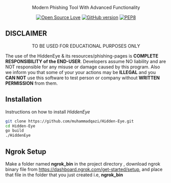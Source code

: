 <p align="center">
      Modern Phishing Tool With Advanced Functionality 
</p>


<p align="center">
  <a href="https://github.com/muhammadqazi"><img title="Open Source Love" src="https://badges.frapsoft.com/os/v2/open-source.png?v=103" ></a>
  <a href="https://github.com/muhammadqazi/Hidden-Eye"><img title="GitHub version" src="https://d25lcipzij17d.cloudfront.net/badge.svg?id=gh&type=6&v=1.0.0&x2=0" ></a>
  <a href="https://github.com/muhammadqazi/"><img title="PEP8" src="https://img.shields.io/badge/code%20style-pep8-orange.svg"></a>
</p>

## DISCLAIMER

<p align="center">
  TO BE USED FOR EDUCATIONAL PURPOSES ONLY
</p>

The use of the HiddenEye & its resources/phishing-pages is **COMPLETE
RESPONSIBILITY of the END-USER**. Developers assume NO liability and are NOT
responsible for any misuse or damage caused by this program. Also we inform you
that some of your your actions may be **ILLEGAL** and you **CAN NOT** use this
software to test person or company without **WRITTEN PERMISSION** from them.


## Installation
Instructions on how to install *HiddenEye*
```bash
git clone https://github.com/muhammadqazi/Hidden-Eye.git
cd Hidden-Eye
go build
./HiddenEye
```

## Ngrok Setup

Make a folder named **ngrok_bin** in the project directory , download ngrok binary file from https://dashboard.ngrok.com/get-started/setup, and place that file in the folder that you just created i.e, **ngrok_bin**


